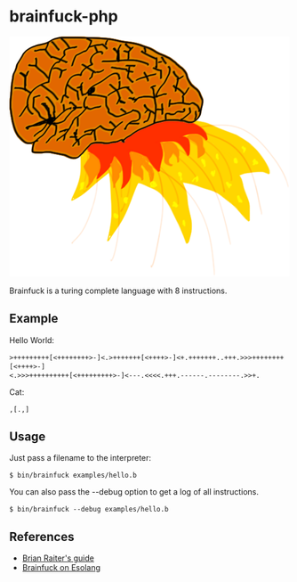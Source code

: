 # brainfuck-php

![brainfuck](doc/brainfuck.png)

Brainfuck is a turing complete language with 8 instructions.

## Example

Hello World:

    >+++++++++[<++++++++>-]<.>+++++++[<++++>-]<+.+++++++..+++.>>>++++++++[<++++>-]
    <.>>>++++++++++[<+++++++++>-]<---.<<<<.+++.------.--------.>>+.

Cat:

    ,[.,]

## Usage

Just pass a filename to the interpreter:

    $ bin/brainfuck examples/hello.b

You can also pass the --debug option to get a log of all instructions.

    $ bin/brainfuck --debug examples/hello.b

## References

* [Brian Raiter's guide](http://www.muppetlabs.com/~breadbox/bf/)
* [Brainfuck on Esolang](http://esolangs.org/wiki/Brainfuck)
